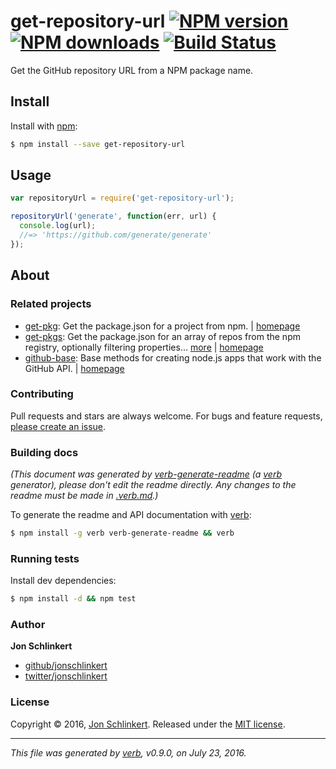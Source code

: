# get-repository-url [![NPM version](https://img.shields.io/npm/v/get-repository-url.svg?style=flat)](https://www.npmjs.com/package/get-repository-url) [![NPM downloads](https://img.shields.io/npm/dm/get-repository-url.svg?style=flat)](https://npmjs.org/package/get-repository-url) [![Build Status](https://img.shields.io/travis/jonschlinkert/get-repository-url.svg?style=flat)](https://travis-ci.org/jonschlinkert/get-repository-url)

Get the GitHub repository URL from a NPM package name.

## Install

Install with [npm](https://www.npmjs.com/):

```sh
$ npm install --save get-repository-url
```

## Usage

```js
var repositoryUrl = require('get-repository-url');

repositoryUrl('generate', function(err, url) {
  console.log(url);
  //=> 'https://github.com/generate/generate'
});
```

## About

### Related projects

* [get-pkg](https://www.npmjs.com/package/get-pkg): Get the package.json for a project from npm. | [homepage](https://github.com/jonschlinkert/get-pkg "Get the package.json for a project from npm.")
* [get-pkgs](https://www.npmjs.com/package/get-pkgs): Get the package.json for an array of repos from the npm registry, optionally filtering properties… [more](https://github.com/jonschlinkert/get-pkgs) | [homepage](https://github.com/jonschlinkert/get-pkgs "Get the package.json for an array of repos from the npm registry, optionally filtering properties using glob patterns.")
* [github-base](https://www.npmjs.com/package/github-base): Base methods for creating node.js apps that work with the GitHub API. | [homepage](https://github.com/jonschlinkert/github-base "Base methods for creating node.js apps that work with the GitHub API.")

### Contributing

Pull requests and stars are always welcome. For bugs and feature requests, [please create an issue](../../issues/new).

### Building docs

_(This document was generated by [verb-generate-readme](https://github.com/verbose/verb-generate-readme) (a [verb](https://github.com/verbose/verb) generator), please don't edit the readme directly. Any changes to the readme must be made in [.verb.md](.verb.md).)_

To generate the readme and API documentation with [verb](https://github.com/verbose/verb):

```sh
$ npm install -g verb verb-generate-readme && verb
```

### Running tests

Install dev dependencies:

```sh
$ npm install -d && npm test
```

### Author

**Jon Schlinkert**

* [github/jonschlinkert](https://github.com/jonschlinkert)
* [twitter/jonschlinkert](http://twitter.com/jonschlinkert)

### License

Copyright © 2016, [Jon Schlinkert](https://github.com/jonschlinkert).
Released under the [MIT license](https://github.com/jonschlinkert/get-repository-url/blob/master/LICENSE).

***

_This file was generated by [verb](https://github.com/verbose/verb), v0.9.0, on July 23, 2016._